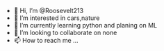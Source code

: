 - 👋 Hi, I’m @Roosevelt213
- 👀 I’m interested in cars,nature
- 🌱 I’m currently learning python and planing on ML
- 💞️ I’m looking to collaborate on none
- 📫 How to reach me ...

<!---
Roosevelt213/Roosevelt213 is a ✨ special ✨ repository because its `README.md` (this file) appears on your GitHub profile.
You can click the Preview link to take a look at your changes.
--->

